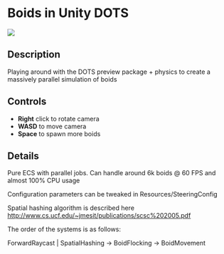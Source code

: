# Boids in Unity DOTS

![](https://github.com/d-bucur/demos/raw/master/boids.gif)


## Description
Playing around with the DOTS preview package + physics to create a massively parallel simulation of boids

## Controls
- **Right** click to rotate camera
- **WASD** to move camera
- **Space** to spawn more boids

## Details
Pure ECS with parallel jobs. Can handle around 6k boids @ 60 FPS and almost 100% CPU usage

Configuration parameters can be tweaked in Resources/SteeringConfig

Spatial hashing algorithm is described here http://www.cs.ucf.edu/~jmesit/publications/scsc%202005.pdf

The order of the systems is as follows:

ForwardRaycast | SpatialHashing -> BoidFlocking -> BoidMovement

